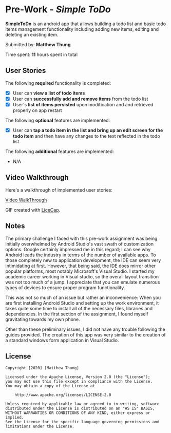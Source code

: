 # Pre-Work - *Simple ToDo*

**SimpleToDo** is an android app that allows building a todo list and basic todo items management functionality including adding new items, editing and deleting an existing item.

Submitted by: **Matthew Thung**

Time spent: **11** hours spent in total

## User Stories

The following **required** functionality is completed:

* [x] User can **view a list of todo items**
* [x] User can **successfully add and remove items** from the todo list
* [x] User's **list of items persisted** upon modification and and retrieved properly on app restart

The following **optional** features are implemented:

* [x] User can **tap a todo item in the list and bring up an edit screen for the todo item** and then have any changes to the text reflected in the todo list

The following **additional** features are implemented:

* N/A

## Video Walkthrough

Here's a walkthrough of implemented user stories:

[Video WalkThrough](https://imgur.com/a/xtdGuT5)

GIF created with [LiceCap](http://www.cockos.com/licecap/).

## Notes

The primary challenge I faced with this pre-work assignment was being initially overwhelmed by Android Studio's vast swath of customization options.
Google certainly impressed me in this regard; I can see why Android leads the industry in terms of the number of available apps.
To those completely new to application development, the IDE can seem very intimidating at first. However, that being said, the IDE does 
mirror other popular platforms, most notably Microsoft's Visual Studio. I started my academic career working in Visual studio, so the overall
layout transition was not too much of a jump. I appreciate that you can emulate numerous types of devices to ensure proper program functionality.

This was not so much of an issue but rather an inconvenience: When you are first installing Android Studio and setting up the work environment, it 
takes quite some time to install all of the necessary files, libraries and dependencies. In the first section of the assignment, I found myself
gravitating towards my own phone.

Other than these preliminary issues, I did not have any trouble following the guides provided. The creation of this app was very similar to the 
creation of a standard windows form application in Visual Studio.

## License

    Copyright [2020] [Matthew Thung]

    Licensed under the Apache License, Version 2.0 (the "License");
    you may not use this file except in compliance with the License.
    You may obtain a copy of the License at

        http://www.apache.org/licenses/LICENSE-2.0

    Unless required by applicable law or agreed to in writing, software
    distributed under the License is distributed on an "AS IS" BASIS,
    WITHOUT WARRANTIES OR CONDITIONS OF ANY KIND, either express or implied.
    See the License for the specific language governing permissions and
    limitations under the License.
